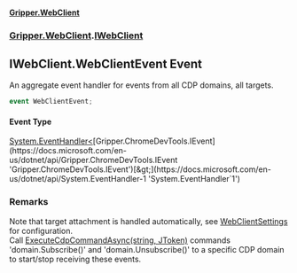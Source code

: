 #### [Gripper.WebClient](index 'index')
### [Gripper.WebClient](Gripper_WebClient 'Gripper.WebClient').[IWebClient](Gripper_WebClient_IWebClient 'Gripper.WebClient.IWebClient')
## IWebClient.WebClientEvent Event
An aggregate event handler for events from all CDP domains, all targets.  
```csharp
event WebClientEvent;
```
#### Event Type
[System.EventHandler&lt;](https://docs.microsoft.com/en-us/dotnet/api/System.EventHandler-1 'System.EventHandler`1')[Gripper.ChromeDevTools.IEvent](https://docs.microsoft.com/en-us/dotnet/api/Gripper.ChromeDevTools.IEvent 'Gripper.ChromeDevTools.IEvent')[&gt;](https://docs.microsoft.com/en-us/dotnet/api/System.EventHandler-1 'System.EventHandler`1')
### Remarks
Note that target attachment is handled automatically, see [WebClientSettings](Gripper_WebClient_WebClientSettings 'Gripper.WebClient.WebClientSettings') for configuration.  
Call [ExecuteCdpCommandAsync(string, JToken)](Gripper_WebClient_IWebClient_ExecuteCdpCommandAsync(string_Newtonsoft_Json_Linq_JToken) 'Gripper.WebClient.IWebClient.ExecuteCdpCommandAsync(string, Newtonsoft.Json.Linq.JToken)') commands 'domain.Subscribe()' and 'domain.Unsubscribe()' to a specific CDP domain to start/stop receiving these events.  
